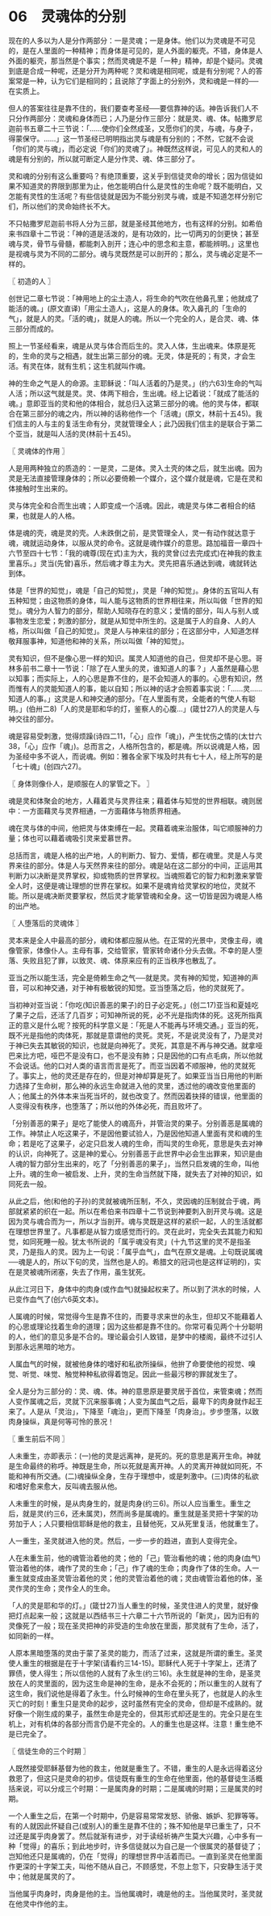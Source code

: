 # 06　灵魂体的分别

现在的人多以为人是分作两部分：一是灵魂；一是身体。他们以为灵魂是不可见的，是在人里面的一种精神；而身体是可见的，是人外面的躯壳。不错，身体是人外面的躯壳，那当然是个事实；然而灵魂是不是「一种」精神，却是个疑问。灵魂到底是合成一种呢，还是分开为两种呢？灵和魂是相同呢，或是有分别呢？人的答案常是一种，认为它们是相同的；且说除了字面上的分别外，灵和魂是一样的──在实质上。

但人的答案往往是靠不住的，我们要查考圣经──要信靠神的话。神告诉我们人不只分作两部分：灵魂和身体而已；人乃是分作三部分：就是灵、魂、体。帖撒罗尼迦前书五章二十三节说：「……使你们全然成圣，又愿你们的灵，与魂，与身子，得蒙保守。……」这一节圣经已明明指出灵与魂是有分别的；不然，它就不会说「你们的灵与魂」，而必定说「你们的灵魂了」。神既然这样说，可见人的灵和人的魂是有分别的，所以就可断定人是分作灵、魂、体三部分了。

灵和魂的分别有这么重要吗？有绝顶重要，这关乎到信徒灵命的增长；因为信徒如果不知道灵的界限到那里为止，他怎能明白什么是灵性的生命呢？既不能明白，又怎能有灵性的生活呢？有些信徒就是因为不能分别灵与魂，或是不知道怎样分别它们，所以他们的灵命始终长不大。

不只帖撒罗尼迦前书将人分为三部，就是圣经其他地方，也有这样的分别。如希伯来书四章十二节说：「神的道是活泼的，是有功效的，比一切两刃的剑更快；甚至魂与灵，骨节与骨髓，都能刺入剖开；连心中的思念和主意，都能辨明。」这里也是视魂与灵为不同的二部分。魂与灵既然是可以剖开的；那么，灵与魂必定是不一样的。



〖 初造的人 〗

创世记二章七节说：「神用地上的尘土造人，将生命的气吹在他鼻孔里；他就成了能活的魂。」(原文直译)「用尘土造人」，这是人的身体。吹入鼻孔的「生命的气」，就是人的灵。「活的魂」，就是人的魂。所以一个完全的人，是合灵、魂、体三部分而成的。

照上一节圣经看来，魂是从灵与体合而后生的。灵入人体，生出魂来。体原是死的，生命的灵与之相遇，就生出第三部分的魂。无灵，体是死的；有灵，才会生活。有灵在体，就有生机；这生机就叫作魂。

神的生命之气是人的命源。主耶稣说：「叫人活着的乃是灵。」(约六63)生命的气叫人活；所以这气就是灵。灵、体两下相合，生出魂。经上记着说：「就成了能活的魂。」意即亚当的灵和他的体相合，就总归入这第三部分的魂。他的灵与体，都联合在第三部分的魂之内，所以神的话称他作一个「活魂」(原文，林前十五45)。我们信主的人与主的复活生命有分，灵就管理全人；此乃因我们信主的是联合于第二个亚当，就是叫人活的灵(林前十五45)。



〖 灵魂体的作用 〗

人是用两种独立的质造的：一是灵，二是体。灵入土壳的体之后，就生出魂。因为灵是无法直接管理身体的；所以必要倚赖一个媒介，这个媒介就是魂，它是在灵和体接触时生出来的。

灵与体完全和合而生出魂；人即变成一个活魂。因此，魂是灵与体二者相合的结果，也就是人的人格。

体是魂的壳，魂是灵的壳。人未跌倒之前，是灵管理全人，灵一有动作就达意于魂，魂就运动身体，以服从灵的命令。这就是魂作媒介的意思。路加福音一章四十六节至四十七节：「我的魂尊(现在式)主为大，我的灵曾(过去完成式)在神我的救主里喜乐。」灵当(先曾)喜乐，然后魂才尊主为大。灵先把喜乐通达到魂，魂就转达到体。

体是「世界的知觉」，魂是「自己的知觉」，灵是「神的知觉」。身体的五官叫人有五种知觉；由这物质的身体，叫人能与这物质的世界相往来，所以叫做「世界的知觉」。魂分为人智力的部分，帮助人知晓存在的意义；爱情的部分，叫人与别人或事物发生恋爱；刺激的部分，就是从知觉中所生的。这是属于人的自身、人的人格，所以叫做「自己的知觉」。灵是人与神来往的部分；在这部分中，人知道怎样敬拜服事神，知道他和神的关系，所以叫做「神的知觉」。

灵有知识，但不是像心思一样的知识。属灵人知道他的自己，但灵却不是心思。哥林多前书二章十一节说：「除了在人里头的灵，谁知道人的事？」人虽然是藉心思以知事；而实际上，人的心思是靠不住的，是不会知道人的事的。心思有知识，然而惟有人的灵能知道人的事，能以自知；所以神的话才会照着事实说：「……灵……知道人的事。」这灵是人和神交通的部分。「在人里面有灵，全能者的气使人有聪明。」(伯卅二8)「人的灵是耶和华的灯，鉴察人的心腹…」(箴廿27)人的灵是人与神交往的部分。

魂是容易受刺激，觉得烦躁(诗四二11，「心」应作「魂」)，产生忧伤之情的(太廿六38，「心」应作「魂」)。总而言之，人格所包含的，都是魂。所以说魂是人格，因为圣经中多不说人，而说魂。例如：雅各全家下埃及时共有七十人，经上所写的是「七十魂」(创四六27)。



〖 身体则像仆人，是顺服在人的掌管之下。 〗

魂是灵和体聚会的地方，人藉着灵与灵界往来；藉着体与知觉的世界相联。魂则居中：一方面藉灵与灵界相通，一方面藉体与物质界相通。

魂在灵与体的中间，他把灵与体束缚在一起。灵藉着魂来治服体，叫它顺服神的力量；体也可以藉着魂吸引灵来爱慕世界。

总括而言，魂是人格的出产地，人的判断力、智力、爱情，都在魂里。灵是人与灵界来往的部分。体是人与天然界来往的部分。魂是站在这二部分的中间，正运用其判断力以决断是灵界掌权，抑或物质的世界掌权。当魂照着它的智力和刺激来掌管全人时，这便是魂让理想的世界在掌权。如果不是魂肯给灵掌权的地位，灵就不能。所以是魂决断灵要掌权，然后灵才能掌管魂和全身。这一切皆是因为魂是人格的出产地。



〖 人堕落后的灵魂体 〗

灵本来是全人中最高的部分，魂和体都应服从他。在正常的光景中，灵像主母，魂像管家，体像仆人。主母有事，交给管家，管家转命诸仆分头去做。不幸的是人堕落、失败且犯了罪，以致灵、魂、体原来应有的正当秩序也散乱了。

亚当之所以能生活，完全是倚赖生命之气──就是灵。灵有神的知觉，知道神的声音，可以和神交通，对于神有极敏锐的知觉。亚当堕落之后，他的灵就死了。

当初神对亚当说：「你吃(知识善恶的果子)的日子必定死。」(创二17)亚当和夏娃吃了果子之后，还活了几百岁；可知神所说的死，必不光是指肉体的死。这死所指真正的意义是什么呢？按死的科学意义是：「死是人不能再与环境交通。」亚当的死，既不光是指他的肉体死，那就是意谓他的灵死。灵死，不是说灵没有了，乃是灵对于神已失去其敏锐的知识，也就是向神死了。灵死，其意是不再与神交通。就拿哑巴来比方吧，哑巴不是没有口，也不是没有肺；只是因他的口有点毛病，所以他就不会说话。他的口对人类的语言而言是死了。而亚当因着不顺服神，他的灵就死了。事实上，他的灵还是存在的，但是对神却算是死了。如果亚当当日用他的判断力选择了生命树，那么神的永远生命就进入他的灵里，透过他的魂改变他里面的人；他属土的外体本来当死当坏的，就也改变了。然而因着抉择的错误，他里面的人变得没有秩序，也堕落了；所以他的外体必死，而且败坏了。

「分别善恶的果子」是吃了能使人的魂高升，并管治灵的果子。分别善恶是属魂的工作。神禁止人吃这果子，不是因他要试验人，乃是因他知道人里面有灵和魂的生命；若是吃了这果子，必定只启发人魂的生命，而叫灵的生命死，意思是失去对神的认识，向神死了。这是神的爱心。分别善恶于此世界中必会生出罪来，知识是由人魂的智力部分生出来的，吃了「分别善恶的果子」，当然只启发魂的生命，叫他上升。魂的生命一被启发、上升，灵的生命当然就下降，就失去了对神的知识，如同死去一般。

从此之后，他(和他的子孙)的灵就被魂所压制，不久，灵因魂的压制就合于魂，两部就紧紧的织在一起。所以在希伯来书四章十二节说到神要刺入剖开灵与魂。这是因为灵与魂合而为一，所以才当剖开。魂与灵既是这样的紧织一起，人的生活就都在理想世界里了。凡事都是从智力或感觉而行的。灵在此时，完全失去其能力和知觉，如同死睡一般。犹太书所说的「属乎魂没有灵」(十九节这里的灵不是指圣灵，乃是指人的灵。因为上一句说：「属乎血气」，血气在原文是魂。上句既说属魂──魂是人的，所以下句的灵，当然也是人的。希腊文的冠词也是这样证明的)，实在是灵被魂所闭塞，失去了作用，虽生犹死。

从此江河日下，身体中的肉身(或作血气)就操起权来了。所以到了洪水的时候，人已变作血气了(创六6英文本)。

人属魂的时候，常觉得今生是靠不住的，而要寻求来世的永生，但却又不能藉着人的心思或理论找着生命的道理；因为这些都是靠不住的。你常可看见两个十分聪明的人，他们的意见多是不合的。理论最会引人致错，是梦中的楼阁，最终不过引人到那永远黑暗的地方。

人属血气的时候，就被他身体的嗜好和私欲所操纵，他拚了命要使他的视觉、嗅觉、听觉、味觉、触觉种种私欲得着饱足。因此一些最污秽的罪就发生了。

全人是分为三部分的：灵、魂、体。神的意思原是要灵居于首位，来管束魂；然而人变作属魂之后，灵就下沉来服事魂；人变为属血气之后，最卑下的肉身就作起王来了。人是从「灵治」，下降至「魂治」，更而下降至「肉身治」。步步堕落，以致肉身操纵，真是何等可怜的景况！



〖 重生前后不同 〗

人未重生，亦即表示：(一)他的灵是远离神，是死的。死的意思是离开生命。神就是生命最终的称呼。神既是生命，所以死就是离开神。人的灵离开神就如同死，不能和神有所交通。(二)魂操纵全身，生存于理想中，或是刺激中。(三)肉体的私欲和嗜好愈来愈大，反叫魂去服从他。

人未重生的时候，是从肉身生的，就是肉身(约三6)。所以人应当重生。重生之后，就是灵(约三6，还未属灵)，然而尚多是属魂的。重生就是圣灵把十字架的功劳加于人；人只要相信耶稣是他的救主，且替他死，又从死里复活，他就重生了。

人一重生，圣灵就进入他的灵。然后，一步一步的趋进，直到人变得完全。

人在未重生前，他的魂管治着他的灵；他的「己」管治看他的魂；他的肉身(血气)管治着他的体，魂作了灵的生命；「己」作了魂的生命；肉身作了体的生命。人一重生就变成由圣灵管治着他的灵；他的灵管治着他的魂；灵由魂管治着他的体，圣灵作灵的生命；灵作全人的生命。

「人的灵是耶和华的灯。」(箴廿27)当人重生的时候，圣灵住进人的灵里，就好像把灯点起来一般；这就是以西结书三十六章二十六节所说的「新灵」，因为旧有的灵像死了一般；现在圣灵把神的非受造的生命放在里面，那灵就有了生命，活了，如同新的一样。

人原本黑暗堕落的灵由于蒙了圣灵的能力，而活了过来，这就是所谓的重生。圣灵使人重生的根据是在于十字架(请看约三14-15)。耶稣代人死于十字架上，还清了罪债，使人得生；所以信他的人就有了永生(约三16)。永生就是神的生命，是圣灵放在人的灵里面的，因为这生命是神的生命，是永不会死的；所以重生的人就有了这生命，我们说他是得着了永生。什么时候神的生命在里头死了，也就是人的永生灭亡的时刻！重生只是灵命的起步，这时虽然有完全的灵命，但却是不成熟的。就好像一个刚生成的果子，虽然生命是完全的，但其形式却还是生的。完全只是在生机上，对有机体的各部分而言仍是不完全的。人的重生也是这样。注意！重生绝不是已完全了。



〖 信徒生命的三个时期 〗

人既然接受耶稣基督为他的救主，他就是重生了。不错，重生的人是永远得着这分救恩了，但这只是灵命的初步。信徒既有重生的生命在他里面，他的基督徒生活概括来说，可以分成三个时期：一是属肉身的时期；二是属魂的时期；三是属灵的时期。

一个人重生之后，在第一个时期中，仍是容易常常发怒、骄傲、嫉妒、犯罪等等。有的人就因此怀疑自己(或别人)的重生是靠不住的；殊不知他是早已重生了，只不过还是属乎肉身罢了。然后就渐有进步，对于读经祈祷产生莫大兴趣，心中多有一种「觉得」的喜乐；到此地步时，许多信徒就以为自己是一个很属灵的基督徒了；岂知他还只是属魂的，仍在「觉得」的理想世界中活着而已。一直到圣灵在他里面作更深的十字架工夫，叫他不随从自己，不顾感觉，不忽上忽下，只安静生活于灵中；他就是属灵的了。

当他属乎肉身时，肉身是他的主。当他属魂时，魂是他的主。当他属灵时，圣灵就在他灵中作他的主。


